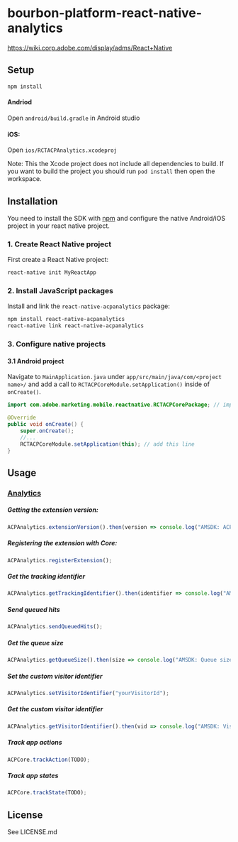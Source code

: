 
# bourbon-platform-react-native-analytics

https://wiki.corp.adobe.com/display/adms/React+Native


## Setup

`npm install`

#### Andriod

Open `android/build.gradle` in Android studio

#### iOS:

Open `ios/RCTACPAnalytics.xcodeproj`

Note: This the Xcode project does not include all dependencies to build. If you want to build the project you should run `pod install` then open the workspace.


## Installation

You need to install the SDK with [npm](https://www.npmjs.com/) and configure the native Android/iOS project in your react native project.

### 1. Create React Native project

First create a React Native project:

```bash
react-native init MyReactApp
```

### 2. Install JavaScript packages

Install and link the `react-native-acpanalytics` package:

```bash
npm install react-native-acpanalytics
react-native link react-native-acpanalytics
```

### 3. Configure native projects

#### 3.1 Android project

Navigate to `MainApplication.java` under `app/src/main/java/com/<project name>/` and add a call to `RCTACPCoreModule.setApplication()` inside of `onCreate()`.

```java
import com.adobe.marketing.mobile.reactnative.RCTACPCorePackage; // import the package

@Override
public void onCreate() {
	super.onCreate();
	//...
	RCTACPCoreModule.setApplication(this); // add this line
}
```

## Usage

### [Analytics](https://aep-sdks.gitbook.io/docs/using-mobile-extensions/mobile-core)

##### Getting the extension version:

```javascript
ACPAnalytics.extensionVersion().then(version => console.log("AMSDK: ACPAnalytics version: " + version));
```

##### Registering the extension with Core:

```javascript
ACPAnalytics.registerExtension();
```

##### Get the tracking identifier

```javascript
ACPAnalytics.getTrackingIdentifier().then(identifier => console.log("AMSDK: Tracking identifier: " + identifier));
```
##### Send queued hits

```javascript
ACPAnalytics.sendQueuedHits();
```

##### Get the queue size

```javascript
ACPAnalytics.getQueueSize().then(size => console.log("AMSDK: Queue size: " + size));
```

##### Set the custom visitor identifier

```javascript
ACPAnalytics.setVisitorIdentifier("yourVisitorId");
```

##### Get the custom visitor identifier

```javascript
ACPAnalytics.getVisitorIdentifier().then(vid => console.log("AMSDK: Visitor identifier: " + vid));
```

##### Track app actions

```javascript
ACPCore.trackAction(TODO);
```

##### Track app states

```javascript
ACPCore.trackState(TODO);
```

## License

See LICENSE.md
